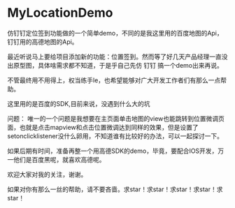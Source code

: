 # MyLocationDemo
仿钉钉定位签到功能做的一个简单demo，不同的是我这里用的百度地图的Api，钉钉用的高德地图的Api。

最近听说马上要给项目添加新的功能：位置签到。然而等了好几天产品经理一直没出原型图，具体啥需求都不知道，于是乎自己先仿 钉钉 搞一个demo出来再说。

不管最终用不用得上，权当练手le，也希望能够对广大开发工作者们有那么一点帮助。

这里用的是百度的SDK,目前来说，没遇到什么大的坑

问题：
    唯一的一个问题是我想要在主页面单击地图的view也能跳转到位置微调页面，也就是点击mapview和点击位置微调达到同样的效果，但是设置了setonclicklistener没什么卵用，不知道谁有比较好的办法，可以一起探讨一下。
    

如果后期有时间，准备再整一个用高德SDK的demo，毕竟，要配合IOS开发，万一他们是百度黑呢，就喜欢高德呢。

欢迎大家对我的关注，谢谢。

如果对你有那么一丝的帮助，请不要吝啬。求star！求star！求star！求star！求star！
